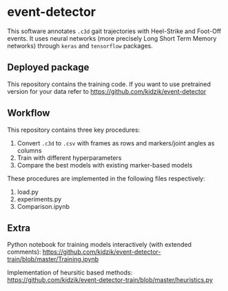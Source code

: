 # event-detector

This software annotates `.c3d` gait trajectories with Heel-Strike and Foot-Off events. It uses neural networks (more precisely Long Short Term Memory networks) through `keras` and `tensorflow` packages.

## Deployed package

This repository contains the training code. If you want to use pretrained version for your data refer to https://github.com/kidzik/event-detector

## Workflow

This repository contains three key procedures:

1. Convert `.c3d` to `.csv` with frames as rows and markers/joint angles as columns
2. Train with different hyperparameters
3. Compare the best models with existing marker-based models

These procedures are implemented in the following files respectively:

1. load.py
2. experiments.py
3. Comparison.ipynb

## Extra

Python notebook for training models interactively (with extended comments):
https://github.com/kidzik/event-detector-train/blob/master/Training.ipynb

Implementation of heursitic based methods:
https://github.com/kidzik/event-detector-train/blob/master/heuristics.py

